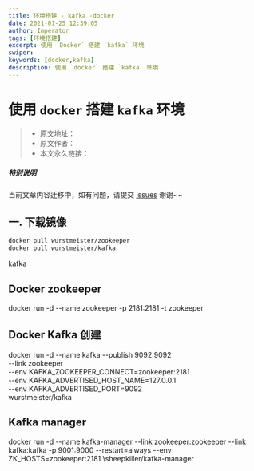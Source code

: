 ```yaml
---
title: 环境搭建 - kafka -docker
date: 2021-01-25 12:39:05
author: Imperator
tags: [环境搭建]
excerpt: 使用 `Docker` 搭建 `kafka` 环境
swiper: 
keywords: [docker,kafka]
description: 使用 `docker` 搭建 `kafka` 环境
---
```


# 使用 `docker` 搭建 `kafka` 环境

> * 原文地址：[]()
> * 原文作者：[]()
> * 本文永久链接：[]()

##### **特别说明**

当前文章内容迁移中，如有问题，请提交 [issues](https://github.com/Starrier/starrier.github.io/issues) 谢谢~~

## 一. 下载镜像

```dockerfile
docker pull wurstmeister/zookeeper
docker pull wurstmeister/kafka
```

kafka

## Docker zookeeper

docker run -d --name zookeeper -p 2181:2181 -t zookeeper

## Docker Kafka 创建

docker run -d --name kafka --publish 9092:9092 \
--link zookeeper \
--env KAFKA_ZOOKEEPER_CONNECT=zookeeper:2181 \
--env KAFKA_ADVERTISED_HOST_NAME=127.0.0.1 \
--env KAFKA_ADVERTISED_PORT=9092 \
wurstmeister/kafka

## Kafka manager

docker run -d --name kafka-manager \--link zookeeper:zookeeper \--link kafka:kafka -p 9001:9000 \--restart=always \--env ZK_HOSTS=zookeeper:2181 \sheepkiller/kafka-manager
